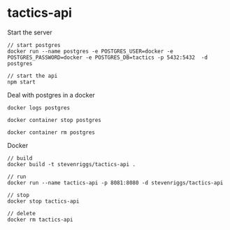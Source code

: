 # tactics-api

Start the server

```
// start postgres
docker run --name postgres -e POSTGRES_USER=docker -e POSTGRES_PASSWORD=docker -e POSTGRES_DB=tactics -p 5432:5432  -d postgres

// start the api
npm start
```

Deal with postgres in a docker

```
docker logs postgres

docker container stop postgres

docker container rm postgres
```

Docker

```
// build
docker build -t stevenriggs/tactics-api .

// run
docker run --name tactics-api -p 8081:8080 -d stevenriggs/tactics-api

// stop
docker stop tactics-api

// delete
docker rm tactics-api
```
